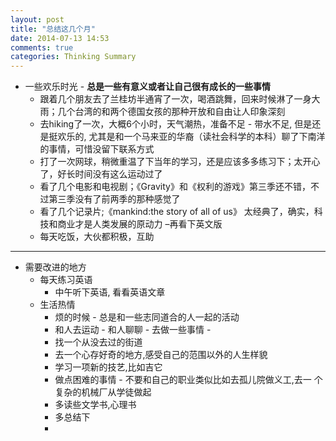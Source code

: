 ```yaml
---
layout: post
title: "总结这几个月"
date: 2014-07-13 14:53
comments: true
categories: Thinking Summary
---
```

* 一些欢乐时光 - **总是一些有意义或者让自己很有成长的一些事情**
  - 跟着几个朋友去了兰桂坊半通宵了一次，喝酒跳舞，回来时候淋了一身大雨；几个台湾的和两个德国女孩的那种开放和自由让人印象深刻
  - 去hiking了一次，大概6个小时，天气潮热，准备不足 - 带水不足, 但是还是挺欢乐的, 尤其是和一个马来亚的华裔（读社会科学的本科）聊了下南洋的事情，可惜没留下联系方式
  - 打了一次网球，稍微重温了下当年的学习，还是应该多多练习下；太开心 了，好长时间没有这么运动过了
  - 看了几个电影和电视剧；《Gravity》和《权利的游戏》第三季还不错，不过第三季没有了前两季的那种感觉了
  - 看了几个记录片;《mankind:the story of all of us》 太经典了，确实，科技和商业才是人类发展的原动力 –再看下英文版
  - 每天吃饭，大伙都积极，互助 

---------------------------------------------------------------
* 需要改进的地方
  - 每天练习英语
    * 中午听下英语, 看看英语文章
  - 生活热情
    * 烦的时候 - 总是和一些志同道合的人一起的活动
    * 和人去运动 - 和人聊聊 - 去做一些事情 -
    * 找一个从没去过的街道
    * 去一个心存好奇的地方,感受自己的范围以外的人生样貌
    * 学习一项新的技艺,比如吉它
    * 做点困难的事情 - 不要和自己的职业类似比如去孤儿院做义工,去一 个复杂的机械厂从学徒做起
    * 多读些文学书,心理书
    * 多总结下
    * 


